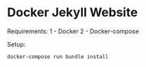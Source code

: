# Docker Jekyll Website


Requirements:
    1 - Docker
    2 - Docker-compose


Setup:

`docker-compose run bundle install`
